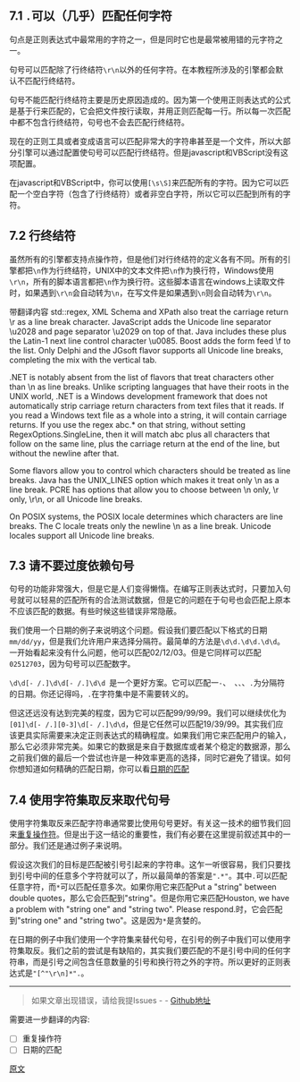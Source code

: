 ## 7.1 `.`可以（几乎）匹配任何字符
句点是正则表达式中最常用的字符之一，但是同时它也是最常被用错的元字符之一。

句号可以匹配除了行终结符`\r\n`以外的任何字符。在本教程所涉及的引擎都会默认不匹配行终结符。

句号不能匹配行终结符主要是历史原因造成的。因为第一个使用正则表达式的公式是基于行来匹配的，它会把文件按行读取，并用正则匹配每一行。所以每一次匹配中都不包含行终结符，句号也不会去匹配行终结符。

现在的正则工具或者变成语言可以匹配非常大的字符串甚至是一个文件，所以大部分引擎可以通过配置使句号可以匹配行终结符。但是javascript和VBScript没有这项配置。

在javascript和VBScript中，你可以使用`[\s\S]`来匹配所有的字符。因为它可以匹配一个空白字符（包含了行终结符）或者非空白字符，所以它可以匹配到所有的字符。

## 7.2 行终结符
虽然所有的引擎都支持点操作符，但是他们对行终结符的定义各有不同。所有的引擎都把`\n`作为行终结符，UNIX中的文本文件把`\n`作为换行符，Windows使用`\r\n`，所有的脚本语言都把`\n`作为换行符。这些脚本语言在windows上读取文件时，如果遇到`\r\n`会自动转为`\n`，在写文件是如果遇到`\n`则会自动转为`\r\n`。

带翻译内容
std::regex, XML Schema and XPath also treat the carriage return \r as a line break character. JavaScript adds the Unicode line separator \u2028 and page separator \u2029 on top of that. Java includes these plus the Latin-1 next line control character \u0085. Boost adds the form feed \f to the list. Only Delphi and the JGsoft flavor supports all Unicode line breaks, completing the mix with the vertical tab.

.NET is notably absent from the list of flavors that treat characters other than \n as line breaks. Unlike scripting languages that have their roots in the UNIX world, .NET is a Windows development framework that does not automatically strip carriage return characters from text files that it reads. If you read a Windows text file as a whole into a string, it will contain carriage returns. If you use the regex abc.* on that string, without setting RegexOptions.SingleLine, then it will match abc plus all characters that follow on the same line, plus the carriage return at the end of the line, but without the newline after that.

Some flavors allow you to control which characters should be treated as line breaks. Java has the UNIX_LINES option which makes it treat only \n as a line break. PCRE has options that allow you to choose between \n only, \r only, \r\n, or all Unicode line breaks.

On POSIX systems, the POSIX locale determines which characters are line breaks. The C locale treats only the newline \n as a line break. Unicode locales support all Unicode line breaks.

## 7.3 请不要过度依赖句号
句号的功能非常强大，但是它是人们变得懒惰。在编写正则表达式时，只要加入句号就可以轻易的匹配所有的合法测试数据，但是它的问题在于句号也会匹配上原本不应该匹配的数据。有些时候这些错误非常隐蔽。

我们使用一个日期的例子来说明这个问题。假设我们要匹配以下格式的日期`mm/dd/yy`，但是我们允许用户来选择分隔符。最简单的方法是`\d\d.\d\d.\d\d`。一开始看起来没有什么问题，他可以匹配02/12/03。但是它同样可以匹配`02512703`，因为句号可以匹配数字。

`\d\d[- /.]\d\d[- /.]\d\d `是一个更好方案。它可以匹配一`-`、` `、`、`、`.`为分隔符的日期。你还记得吗，`.`在字符集中是不需要转义的。

但这还远没有达到完美的程度，因为它可以匹配99/99/99。我们可以继续优化为`[01]\d[- /.][0-3]\d[- /.]\d\d`，但是它任然可以匹配19/39/99。其实我们应该更具实际需要来决定正则表达式的精确程度。如果我们用它来匹配用户的输入，那么它必须非常完美。如果它的数据是来自于数据库或者某个稳定的数据源，那么之前我们做的最后一个尝试也许是一种效率更高的选择，同时它避免了错误。如何你想知道如何精确的匹配日期，你可以看[日期的匹配](https://www.regular-expressions.info/dates.html)

## 7.4 使用字符集取反来取代句号
使用字符集取反来匹配字符串通常要比使用句号更好。有关这一技术的细节我们回来[重复操作符](https://www.regular-expressions.info/repeat.html)。但是出于这一结论的重要性，我们有必要在这里提前叙述其中的一部分。我们还是通过例子来说明。

假设这次我们的目标是匹配被引号引起来的字符串。这乍一听很容易，我们只要找到引号中间的任意多个字符就可以了，所以最简单的答案是`".*"`。其中`.`可以匹配任意字符，而`*`可以匹配任意多次。如果你用它来匹配Put a "string" between double quotes，那么它会匹配到"string"。但是你用它来匹配Houston, we have a problem with "string one" and "string two". Please respond.时，它会匹配到"string one" and "string two"。这是因为`*`是贪婪的。

在日期的例子中我们使用一个字符集来替代句号，在引号的例子中我们可以使用字符集取反。我们之前的尝试是有缺陷的，其实我们要匹配的不是引号中间的任何字符串，而是引号之间包含任意数量的引号和换行符之外的字符。所以更好的正则表达式是`"[^"\r\n]*".`。

---

> 如果文章出现错误，请给我提Issues - -
[Github地址](https://github.com/SBDavid/How-a-Regex-Engine-Works-Internally)

需要进一步翻译的内容: 
- [ ] 重复操作符
- [ ] 日期的匹配

[原文](https://www.regular-expressions.info/dot.html)